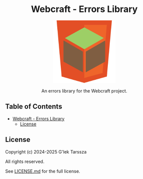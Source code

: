 <h1 id="webcraft---package-template" align="center">
    Webcraft - Errors Library
</h1>
<p align="center">
    <img src="https://github.com/glektarssza/webcraft/raw/main/logo.svg" alt="Logo" width="200" />
</p>
<p  align="center">
    An errors library for the Webcraft project.
</p>

<!-- omit in toc -->
## Table of Contents ##

* [Webcraft - Errors Library](#webcraft---errors-library)
    * [License](#license)

## License ##

Copyright (c) 2024-2025 G'lek Tarssza

All rights reserved.

See [LICENSE.md](LICENSE.md) for the full license.
